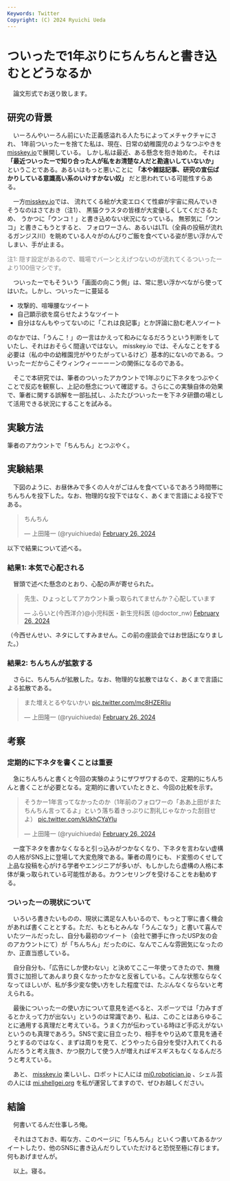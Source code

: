 ```yaml
---
Keywords: Twitter
Copyright: (C) 2024 Ryuichi Ueda
---
```


# ついったで1年ぶりにちんちんと書き込むとどうなるか

　論文形式でお送り致します。

## 研究の背景

　いーろんやいーろん前にいた正義感溢れる人たちによってメチャクチャにされ、
1年前ついったーを捨てた私は、現在、日常の幼稚園児のようなつぶやきを
[misskey.io](https://misskey.io/@ryuichiueda)で展開している。
しかし私は最近、ある懸念を抱き始めた。
それは
**「最近ついったーで知り合った人が私をお清楚な人だと勘違いしていないか」**
ということである。あるいはもっと悪いことに
**「本や雑誌記事、研究の宣伝ばかりしている意識高い系のいけすかない奴」**
だと思われている可能性すらある。

 　一方[misskey.io](https://misskey.io/)では、
流れてくる絵が大変エロくて性癖が宇宙に飛んでいきそうなのはさておき（注1）、
黒猫クラスタの皆様が大変優しくしてくださるため、
うかつに「ウンコ！」と書き込めない状況になっている。
無邪気に「ウンコ」と書きこもうとすると、
フォロワーさん、あるいはLTL（全員の投稿が流れるガンジス川）を眺めている人々がのんびりご飯を食べている姿が思い浮かんでしまい、手が止まる。

<span style="color:gray">注1: 隠す設定があるので、職場でバーンとえげつないのが流れてくるついったーより100倍マシです。</span>

　ついったーでもそういう「画面の向こう側」は、常に思い浮かべながら使ってはいた。しかし、ついったーに蔓延る

* 攻撃的、喧嘩腰なツイート
* 自己顕示欲を腐らせたようなツイート
* 自分はなんもやってないのに「これは良記事」とか評論に励む老人ツイート

のなかでは、「うんこ！」の一言はかえって和みになるだろうという判断をしていたし、それはおそらく間違いではない。 misskey.io では、そんなことをする必要は（私の中の幼稚園児がやりたがっているけど）基本的にないのである。ついったーだからこそウィンウィーーーーンの関係になるのである。

　そこで本研究では、筆者のついったアカウントで1年ぶりに下ネタをつぶやくことで反応を観察し、上記の懸念について確認する。さらにこの実験自体の効果で、筆者に関する誤解を一部払拭し、ふたたびついったーを下ネタ研鑽の場として活用できる状況にすることを試みる。

## 実験方法

 筆者のアカウントで「ちんちん」とつぶやく。


## 実験結果

　下図のように、お昼休みで多くの人々がごはんを食べているであろう時間帯にちんちんを投下した。なお、物理的な投下ではなく、あくまで言語による投下である。

 <blockquote class="twitter-tweet"><p lang="ja" dir="ltr">ちんちん</p>&mdash; 上田隆一 (@ryuichiueda) <a href="https://twitter.com/ryuichiueda/status/1761957604706939061?ref_src=twsrc%5Etfw">February 26, 2024</a></blockquote> <script async src="https://platform.twitter.com/widgets.js" charset="utf-8"></script>

 以下で結果について述べる。

### 結果1: 本気で心配される

　冒頭で述べた懸念のとおり、心配の声が寄せられた。

<blockquote class="twitter-tweet"><p lang="ja" dir="ltr">先生、ひょっとしてアカウント乗っ取られてませんか？心配しています</p>&mdash; ふらいと(今西洋介)@小児科医・新生児科医 (@doctor_nw) <a href="https://twitter.com/doctor_nw/status/1761961085807313260?ref_src=twsrc%5Etfw">February 26, 2024</a></blockquote> <script async src="https://platform.twitter.com/widgets.js" charset="utf-8"></script>

（今西せんせい、ネタにしてすみません。この前の座談会ではお世話になりました。）

### 結果2: ちんちんが拡散する

　さらに、ちんちんが拡散した。なお、物理的な拡散ではなく、あくまで言語による拡散である。

<blockquote class="twitter-tweet"><p lang="ja" dir="ltr">また増えとるやないかい <a href="https://t.co/mc8HZERliu">pic.twitter.com/mc8HZERliu</a></p>&mdash; 上田隆一 (@ryuichiueda) <a href="https://twitter.com/ryuichiueda/status/1762115042642989065?ref_src=twsrc%5Etfw">February 26, 2024</a></blockquote> <script async src="https://platform.twitter.com/widgets.js" charset="utf-8"></script>

## 考察

### 定期的に下ネタを書くことは重要

　急にちんちんと書くと今回の実験のようにザワザワするので、定期的にちんちんと書くことが必要となる。定期的に書いていたときと、今回の比較を示す。

<blockquote class="twitter-tweet"><p lang="ja" dir="ltr">そうかー1年言ってなかったのか（1年前のフォロワーの「ああ上田がまたちんちん言ってるよ」という落ち着きっぷりに割礼じゃなかった刮目せよ） <a href="https://t.co/kUkhCYaYlu">pic.twitter.com/kUkhCYaYlu</a></p>&mdash; 上田隆一 (@ryuichiueda) <a href="https://twitter.com/ryuichiueda/status/1762019447970349187?ref_src=twsrc%5Etfw">February 26, 2024</a></blockquote> <script async src="https://platform.twitter.com/widgets.js" charset="utf-8"></script>


　一度下ネタを書かなくなると引っ込みがつかなくなり、下ネタを言わない虚構の人格がSNS上に登場して大変危険である。筆者の周りにも、ド変態のくせして上品な投稿を心がける学者やエンジニアが多いが、もしかしたら虚構の人格に本体が乗っ取られている可能性がある。カウンセリングを受けることをお勧めする。

### ついったーの現状について

　いろいろ書きたいものの、現状に満足な人もいるので、もっと丁寧に書く機会があれば書くこととする。ただ、もともとみんな「うんこなう」と書いて喜んでいたツールだったし、自分も最初のツイート（会社で勝手に作ったUSP友の会のアカウントにて）が「ちんちん」だったのに、なんでこんな雰囲気になったのか、正直当惑している。

　自分自分も、「広告にしか使わない」と決めてここ一年使ってきたので、無機質さに加担してあんまり良くなかったかなと反省している。こんな状態ならなくなってほしいが、私が多少変な使い方をした程度では、たぶんなくならないと考えられる。

　最後についったーの使い方について意見を述べると、スポーツでは「力みすぎるとかえって力が出ない」というのは常識であり、私は、このことはあらゆることに通用する真理だと考えている。うまく力が伝わっている時ほど手応えがないというのも真理であろう。SNSで変に目立ったり、相手をやり込めて意見を通そうとするのではなく、まずは周りを見て、どうやったら自分を受け入れてくれるんだろうと考え抜き、かつ脱力して使う人が増えればギスギスもなくなるんだろうと考えている。

　あと、 [misskey.io](https://misskey.io) 楽しいし、ロボットに人には [mi0.robotician.jp](https://mi0.robotician.jp) 、シェル芸の人には [mi.shellgei.org](https://mi.shellgei.org) を私が運営してますので、ぜひお越しください。

## 結論

　何書いてるんだ仕事しろ俺。

　それはさておき、暇な方、このページに「ちんちん」といくつ書いてあるかツイートしたり、他のSNSに書き込んだりしていただけると恐悦至極に存じます。何もあげませんが。


　以上。寝る。
